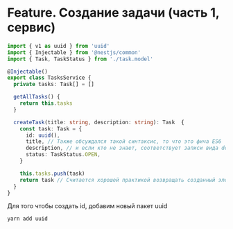 # Feature. Создание задачи (часть 1, сервис)

```typescript
import { v1 as uuid } from 'uuid'
import { Injectable } from '@nestjs/common'
import { Task, TaskStatus } from './task.model'

@Injectable()
export class TasksService {
  private tasks: Task[] = []

  getAllTasks() {
    return this.tasks
  }

  createTask(title: string, description: string): Task  {
    const task: Task = {
      id: uuid(),
      title, // Также обсуждался такой синтаксис, то что это фича ES6
      description, // и если кто не знает, соответствует записи вида decription: description
      status: TaskStatus.OPEN,
    }

    this.tasks.push(task)
    return task // Считается хорошей практикой возвращать созданный элемент
  }
}
```

Для того чтобы создать id, добавим новый пакет uuid
```shell
yarn add uuid
```
